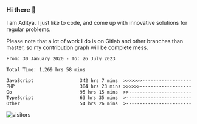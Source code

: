 ### Hi there 👋

I am Aditya. I just like to code, and come up with innovative solutions for regular problems.

Please note that a lot of work I do is on Gitlab and other branches than master, so my contribution graph will be complete mess.

<!--START_SECTION:waka-->

```txt
From: 30 January 2020 - To: 26 July 2023

Total Time: 1,269 hrs 58 mins

JavaScript                 342 hrs 7 mins  >>>>>>>------------------   26.94 %
PHP                        304 hrs 23 mins >>>>>>-------------------   23.97 %
Go                         95 hrs 15 mins  >>-----------------------   07.50 %
TypeScript                 63 hrs 35 mins  >------------------------   05.01 %
Other                      54 hrs 26 mins  >------------------------   04.29 %
```

<!--END_SECTION:waka-->

![visitors](https://visitor-badge.glitch.me/badge?page_id=BrainBuzzer.visitor-badge&left_color=green&right_color=red)
